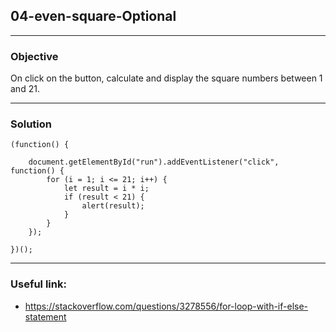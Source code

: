 ## 04-even-square-Optional

---
### Objective
On click on the button, calculate and display the square numbers between 1 and 21.

---
### Solution
````
(function() {

    document.getElementById("run").addEventListener("click", function() {
        for (i = 1; i <= 21; i++) {
            let result = i * i;
            if (result < 21) {
                alert(result);
            }
        }
    });

})();
````
---
### Useful link:
* https://stackoverflow.com/questions/3278556/for-loop-with-if-else-statement